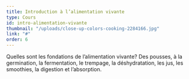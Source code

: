 ```yaml
---
title: Introduction à l’alimentation vivante
type: Cours
id: intro-alimentation-vivante
thumbnail: "/uploads/close-up-colors-cooking-2284166.jpg"
link: "#"
order: 6
---
```


Quelles sont les fondations de l’alimentation vivante? Des pousses, à la germination, la fermentation, le trempage, la déshydratation, les jus, les smoothies, la digestion et l’absorption.

